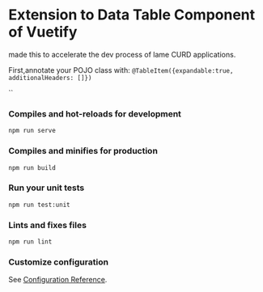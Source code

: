 # Extension to Data Table Component of Vuetify

made this to accelerate the dev process of lame CURD applications.

First,annotate your POJO class with:
`
@TableItem({expandable:true,
    additionalHeaders: []})
`

``

### Compiles and hot-reloads for development
```
npm run serve
```

### Compiles and minifies for production
```
npm run build
```

### Run your unit tests
```
npm run test:unit
```

### Lints and fixes files
```
npm run lint
```

### Customize configuration
See [Configuration Reference](https://cli.vuejs.org/config/).
